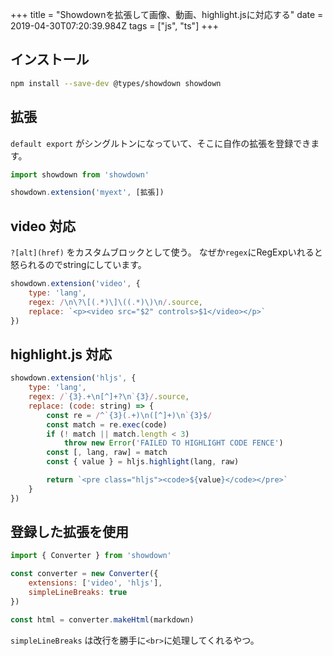 +++
title = "Showdownを拡張して画像、動画、highlight.jsに対応する"
date = 2019-04-30T07:20:39.984Z
tags = ["js", "ts"]
+++

## インストール

```bash
npm install --save-dev @types/showdown showdown
```

## 拡張

`default export` がシングルトンになっていて、そこに自作の拡張を登録できます。

```javascript
import showdown from 'showdown'

showdown.extension('myext', [拡張])
```

## video 対応

`?[alt](href)` をカスタムブロックとして使う。
なぜか`regex`にRegExpいれると怒られるのでstringにしています。

```javascript
showdown.extension('video', {
    type: 'lang',
    regex: /\n\?\[(.*)\]\((.*)\)\n/.source,
    replace: `<p><video src="$2" controls>$1</video></p>`
})
```

## highlight.js 対応

```javascript
showdown.extension('hljs', {
    type: 'lang',
    regex: /`{3}.+\n[^]+?\n`{3}/.source,
    replace: (code: string) => {
        const re = /^`{3}(.+)\n([^]+)\n`{3}$/
        const match = re.exec(code)
        if (! match || match.length < 3)
            throw new Error('FAILED TO HIGHLIGHT CODE FENCE')
        const [, lang, raw] = match
        const { value } = hljs.highlight(lang, raw)

        return `<pre class="hljs"><code>${value}</code></pre>`
    }
})
```

## 登録した拡張を使用

```javascript
import { Converter } from 'showdown'

const converter = new Converter({
    extensions: ['video', 'hljs'],
    simpleLineBreaks: true
})

const html = converter.makeHtml(markdown)
```

`simpleLineBreaks` は改行を勝手に`<br>`に処理してくれるやつ。

